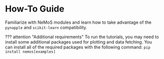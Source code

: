
# How-To Guide

Familiarize with NeMoS modules and learn how to take advantage of the `pynapple` and `scikit-learn` compatibility.

??? attention "Additional requirements"
    To run the tutorials, you may need to install some additional packages used for plotting and data fetching.
    You can install all of the required packages with the following command:
    ```
    pip install nemos[examples]
    ```
